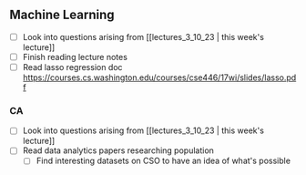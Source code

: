 ## Machine Learning
- [ ] Look into questions arising from [[lectures_3_10_23 | this week's lecture]]
- [ ] Finish reading lecture notes
- [ ] Read lasso regression doc https://courses.cs.washington.edu/courses/cse446/17wi/slides/lasso.pdf

### CA
- [ ] Look into questions arising from [[lectures_3_10_23 | this week's lecture]]
- [ ] Read data analytics papers researching population
	- [ ] Find interesting datasets on CSO to have an idea of what's possible